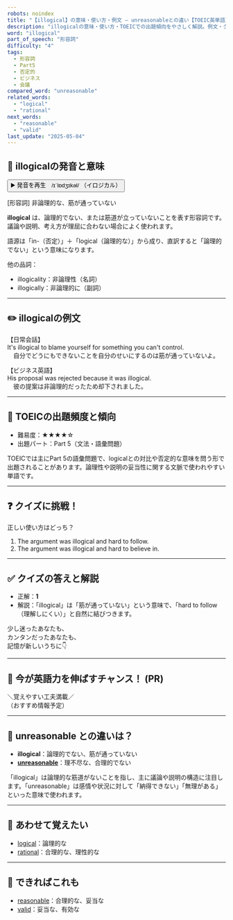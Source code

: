```yaml
---
robots: noindex
title: "【illogical】の意味・使い方・例文 ― unreasonableとの違い【TOEIC英単語】"
description: "illogicalの意味・使い方・TOEICでの出題傾向をやさしく解説。例文・クイズ付きでunreasonableとの違いもわかりやすく学べます。"
word: "illogical"
part_of_speech: "形容詞"
difficulty: "4"
tags:
  - 形容詞
  - Part5
  - 否定的
  - ビジネス
  - 会議
compared_word: "unreasonable"
related_words:
  - "logical"
  - "rational"
next_words:
  - "reasonable"
  - "valid"
last_update: "2025-05-04"
---
```


## 🔰 illogicalの発音と意味

<button class="play-audio" onclick="playTTS('illogical')">
  <span class="play-audio-main">
    ▶️ 発音を再生　/ɪˈlɒdʒɪkəl/
  </span>
  <span class="play-audio-sub">
    （イロジカル）
  </span>
</button>

[形容詞] 非論理的な、筋が通っていない

**illogical** は、論理的でない、または筋道が立っていないことを表す形容詞です。議論や説明、考え方が理屈に合わない場合によく使われます。

語源は「in-（否定）」＋「logical（論理的な）」から成り、直訳すると「論理的でない」という意味になります。

他の品詞：  
- illogicality：非論理性（名詞）
- illogically：非論理的に（副詞）

---

## ✏️ illogicalの例文

【日常会話】  
It's illogical to blame yourself for something you can't control.  
　自分でどうにもできないことを自分のせいにするのは筋が通っていないよ。

【ビジネス英語】  
His proposal was rejected because it was illogical.  
　彼の提案は非論理的だったため却下されました。

---

## 🎯 TOEICの出題頻度と傾向

- 難易度：★★★★☆
- 出題パート：Part 5（文法・語彙問題）

TOEICでは主にPart 5の語彙問題で、logicalとの対比や否定的な意味を問う形で出題されることがあります。論理性や説明の妥当性に関する文脈で使われやすい単語です。

---

## ❓ クイズに挑戦！

正しい使い方はどっち？

1. The argument was illogical and hard to follow.  
2. The argument was illogical and hard to believe in.

---

## ✅ クイズの答えと解説

- 正解：**1**
- 解説：「illogical」は「筋が通っていない」という意味で、「hard to follow（理解しにくい）」と自然に結びつきます。

少し迷ったあなたも、  
カンタンだったあなたも、  
記憶が新しいうちに👇️

---

## 🚀 今が英語力を伸ばすチャンス！ (PR)

<div class="info-center">
＼覚えやすい工夫満載／<br>  
（おすすめ情報予定）
</div>

---

## 🤔  unreasonable との違いは？

- **illogical**：論理的でない、筋が通っていない
- **[unreasonable](/word/unreasonable/)**：理不尽な、合理的でない

「illogical」は論理的な筋道がないことを指し、主に議論や説明の構造に注目します。「unreasonable」は感情や状況に対して「納得できない」「無理がある」といった意味で使われます。

---

## 🧩 あわせて覚えたい

- [logical](/word/logical/)：論理的な
- [rational](/word/rational/)：合理的な、理性的な

---

## 📖 できればこれも

- [reasonable](/word/reasonable/)：合理的な、妥当な
- [valid](/word/valid/)：妥当な、有効な

<!-- cvid: aid45_bid29 -->
